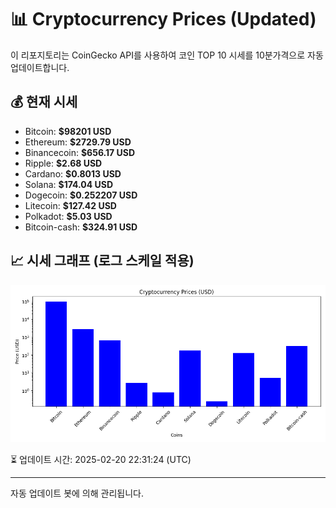 
# 📊 Cryptocurrency Prices (Updated)

이 리포지토리는 CoinGecko API를 사용하여 코인 TOP 10 시세를 10분가격으로 자동 업데이트합니다.

## 💰 현재 시세
- Bitcoin: **$98201 USD**
- Ethereum: **$2729.79 USD**
- Binancecoin: **$656.17 USD**
- Ripple: **$2.68 USD**
- Cardano: **$0.8013 USD**
- Solana: **$174.04 USD**
- Dogecoin: **$0.252207 USD**
- Litecoin: **$127.42 USD**
- Polkadot: **$5.03 USD**
- Bitcoin-cash: **$324.91 USD**

## 📈 시세 그래프 (로그 스케일 적용)
![Crypto Prices](crypto_prices.png)

⏳ 업데이트 시간: 2025-02-20 22:31:24 (UTC)

---
자동 업데이트 봇에 의해 관리됩니다.
